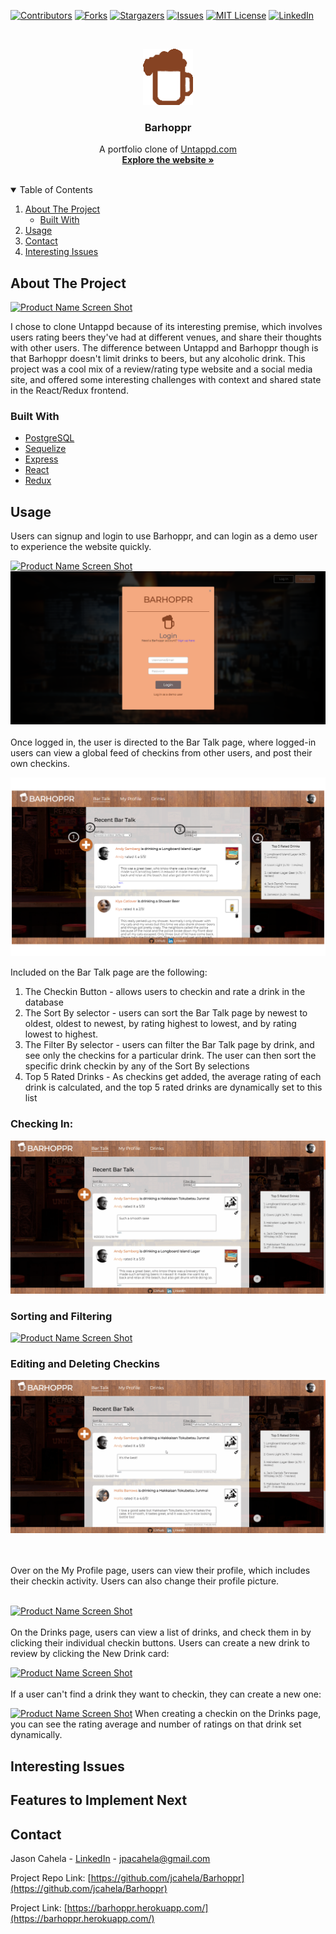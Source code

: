 <!--
*** Thanks for checking out the Best-README-Template. If you have a suggestion
*** that would make this better, please fork the repo and create a pull request
*** or simply open an issue with the tag "enhancement".
*** Thanks again! Now go create something AMAZING! :D
-->



<!-- PROJECT SHIELDS -->
<!--
*** I'm using markdown "reference style" links for readability.
*** Reference links are enclosed in brackets [ ] instead of parentheses ( ).
*** See the bottom of this document for the declaration of the reference variables
*** for contributors-url, forks-url, etc. This is an optional, concise syntax you may use.
*** https://www.markdownguide.org/basic-syntax/#reference-style-links
-->
[![Contributors][contributors-shield]][contributors-url]
[![Forks][forks-shield]][forks-url]
[![Stargazers][stars-shield]][stars-url]
[![Issues][issues-shield]][issues-url]
[![MIT License][license-shield]][license-url]
[![LinkedIn][linkedin-shield]][linkedin-url]



<!-- PROJECT LOGO -->
<br />
<p align="center">
  <a href="https://github.com/othneildrew/Best-README-Template">
    <img src="images/logo.png" alt="Logo" width="80" height="90">
  </a>

  <h3 align="center">Barhoppr</h3>

  <p align="center">
    A portfolio clone of <a href="https://untappd.com/">Untappd.com</a>
    <br />
    <a href="https://barhoppr.herokuapp.com/"><strong>Explore the website »</strong></a>
    <br />
    <br />
  </p>
</p>



<!-- TABLE OF CONTENTS -->
<details open="open">
  <summary>Table of Contents</summary>
  <ol>
    <li>
      <a href="#about-the-project">About The Project</a>
      <ul>
        <li><a href="#built-with">Built With</a></li>
      </ul>
    </li>
    <li><a href="#usage">Usage</a></li>
    <li><a href="#contact">Contact</a></li>
    <li><a href="#interestingissues">Interesting Issues</a></li>
  </ol>
</details>



<!-- ABOUT THE PROJECT -->
## About The Project

[![Product Name Screen Shot][product-screenshot]](https://barhoppr.herokuapp.com/)

I chose to clone Untappd because of its interesting premise, which involves users rating beers they've had at different venues, and share their thoughts with other users. The difference between Untappd and Barhoppr though is that Barhoppr doesn't limit drinks to beers, but any alcoholic drink. This project was a cool mix of a review/rating type website and a social media site, and offered some interesting challenges with context and shared state in the React/Redux frontend.

### Built With

* [PostgreSQL](https://www.postgresql.org/docs/)
* [Sequelize](https://sequelize.org/v5/)
* [Express](https://expressjs.com/)
* [React](https://reactjs.org/)
* [Redux](https://redux.js.org/)

<!-- USAGE EXAMPLES -->
## Usage

Users can signup and login to use Barhoppr, and can login as a demo user to experience the website quickly.

[![Product Name Screen Shot][signup]](https://barhoppr.herokuapp.com)
[![Product Name Screen Shot][login]](https://barhoppr.herokuapp.com/signup)
<br>
<br>
Once logged in, the user is directed to the Bar Talk page, where logged-in users can view a global feed of checkins from other users, and post their own checkins.

[![Product Name Screen Shot][bartalk]](https://barhoppr.herokuapp.com/signup)

Included on the Bar Talk page are the following:

1. The Checkin Button - allows users to checkin and rate a drink in the database
2. The Sort By selector - users can sort the Bar Talk page by newest to oldest, oldest to newest, by rating highest to lowest, and by rating lowest to highest.
3. The Filter By selector - users can filter the Bar Talk page by drink, and see only the checkins for a particular drink. The user can then sort the specific drink checkin by any of the Sort By selections
4. Top 5 Rated Drinks - As checkins get added, the average rating of each drink is calculated, and the top 5 rated drinks are dynamically set to this list

### Checking In:
[![Product Name Screen Shot][checkin]](https://barhoppr.herokuapp.com/bar-talk)

### Sorting and Filtering
[![Product Name Screen Shot][sortingfiltering]](https://barhoppr.herokuapp.com/bar-talk)

### Editing and Deleting Checkins
[![Product Name Screen Shot][editingdeleting]](https://barhoppr.herokuapp.com/bar-talk)

<br>
<br>
Over on the My Profile page, users can view their profile, which includes their checkin activity. Users can also change their profile picture.
<br>
<br>

[![Product Name Screen Shot][profilepage]](https://barhoppr.herokuapp.com/bar-talk)
<br>
<br>
On the Drinks page, users can view a list of drinks, and check them in by clicking their individual checkin buttons. Users can create a new drink to review by clicking the New Drink card:

[![Product Name Screen Shot][drinks]](https://barhoppr.herokuapp.com/bar-talk)
<br>
<br>
If a user can't find a drink they want to checkin, they can create a new one:

[![Product Name Screen Shot][newdrink]](https://barhoppr.herokuapp.com/bar-talk)
When creating a checkin on the Drinks page, you can see the rating average and number of ratings on that drink set dynamically.

## Interesting Issues

## Features to Implement Next

<!-- CONTACT -->
## Contact

Jason Cahela - [LinkedIn](https://www.linkedin.com/in/jason-cahela/) - jpacahela@gmail.com

Project Repo Link: [https://github.com/jcahela/Barhoppr](https://github.com/jcahela/Barhoppr)

Project Link: [https://barhoppr.herokuapp.com/](https://barhoppr.herokuapp.com/)

<!-- ACKNOWLEDGEMENTS --

<!-- MARKDOWN LINKS & IMAGES -->
<!-- https://www.markdownguide.org/basic-syntax/#reference-style-links -->
[contributors-shield]: https://img.shields.io/github/contributors/othneildrew/Best-README-Template.svg?style=for-the-badge
[contributors-url]: https://github.com/othneildrew/Best-README-Template/graphs/contributors
[forks-shield]: https://img.shields.io/github/forks/othneildrew/Best-README-Template.svg?style=for-the-badge
[forks-url]: https://github.com/othneildrew/Best-README-Template/network/members
[stars-shield]: https://img.shields.io/github/stars/othneildrew/Best-README-Template.svg?style=for-the-badge
[stars-url]: https://github.com/othneildrew/Best-README-Template/stargazers
[issues-shield]: https://img.shields.io/github/issues/othneildrew/Best-README-Template.svg?style=for-the-badge
[issues-url]: https://github.com/othneildrew/Best-README-Template/issues
[license-shield]: https://img.shields.io/github/license/othneildrew/Best-README-Template.svg?style=for-the-badge
[license-url]: https://github.com/othneildrew/Best-README-Template/blob/master/LICENSE.txt
[linkedin-shield]: https://img.shields.io/badge/-LinkedIn-black.svg?style=for-the-badge&logo=linkedin&colorB=555
[linkedin-url]: https://linkedin.com/in/othneildrew
[product-screenshot]: images/barhoppr_landing.gif
[signup]: images/signuppage.png
[login]: images/loginmodal.png
[bartalk]: images/bartalk.png
[checkin]: images/checkingin.gif
[sortingfiltering]: images/sortingfiltering.gif
[editingdeleting]: images/editingdeleting.gif
[profilepage]: images/profilepage.gif
[drinks]: images/drinks.gif
[newdrink]: images/newdrink.gif
